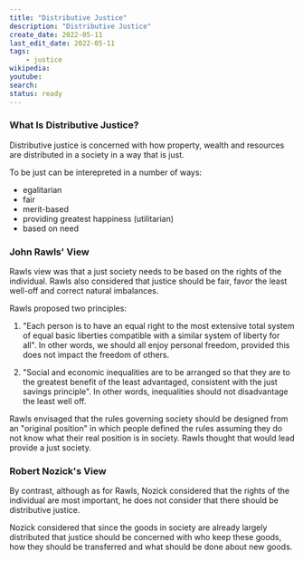 ```yaml
---
title: "Distributive Justice"
description: "Distributive Justice"
create_date: 2022-05-11
last_edit_date: 2022-05-11
tags: 
    - justice
wikipedia: 
youtube: 
search: 
status: ready
---
```

### What Is Distributive Justice?
Distributive justice is concerned with how property, wealth and resources are distributed in a society in a way that is just.

To be just can be interepreted in a number of ways:

- egalitarian
- fair
- merit-based
- providing greatest happiness (utilitarian)
- based on need

### John Rawls' View
Rawls view was that a just society needs to be based on the rights of the individual.  Rawls also considered that justice should be fair, favor the least well-off and correct natural imbalances.

Rawls proposed two principles:

1. "Each person is to have an equal right to the most extensive total system of equal basic liberties compatible with a similar system of liberty for all".  In other words, we should all enjoy personal freedom, provided this does not impact the freedom of others.

2. "Social and economic inequalities are to be arranged so that they are to the greatest benefit of the least advantaged, consistent with the just savings principle".  In other words, inequalities should not disadvantage the least well off.

Rawls envisaged that the rules governing society should be designed from an "original position" in which people defined the rules assuming they do  not know what their real position is in society.  Rawls thought that would lead provide a just society.

### Robert Nozick's View
By contrast, although as for Rawls, Nozick considered that the rights of the individual are most important, he does not consider that there should be distributive justice.

Nozick considered that since the goods in society are already largely distributed that justice should be concerned with who keep these goods, how they should be transferred and what should be done about new goods.
